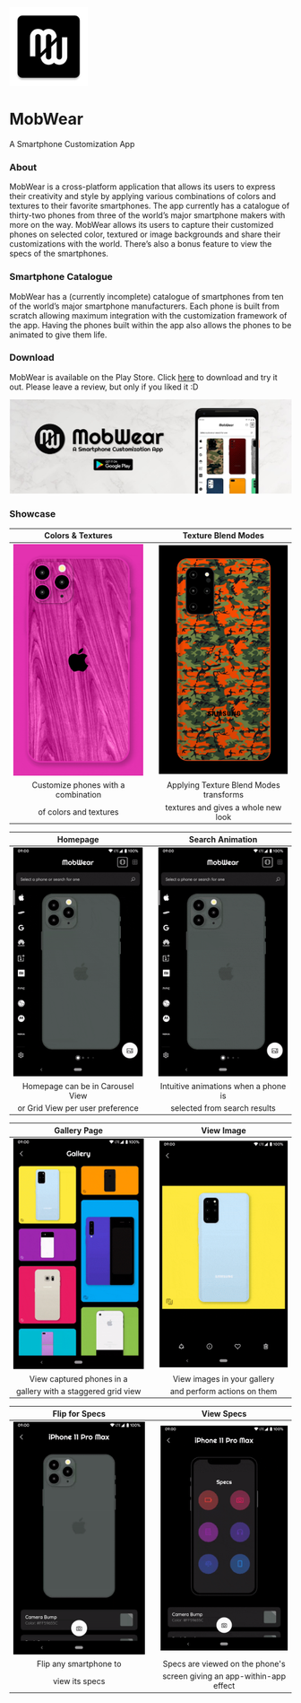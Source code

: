 <img src="readme_assets/ic_launcher.png" width="140">

# MobWear
A Smartphone Customization App

### About

MobWear is a cross-platform application that allows its users to express their creativity and style by applying various combinations of colors and textures to their favorite smartphones.
The app currently has a catalogue of thirty-two phones from three of the world’s major smartphone makers with more on the way. MobWear allows its users to capture their customized phones on selected color, textured or image backgrounds and share their customizations with the world. There’s also a bonus feature to view the specs of the smartphones.

### Smartphone Catalogue

MobWear has a (currently incomplete) catalogue of smartphones from ten of the world’s major smartphone manufacturers. Each phone is built from scratch allowing maximum integration with the customization framework of the app. Having the phones built within the app also allows the phones to be animated to give them life.

### Download
MobWear is available on the Play Store. Click [here](https://play.google.com/store/apps/details?id=com.arthurdev.mobwear) to download and try it out.
Please leave a review, but only if you liked it :D

[<img src="readme_assets/banner.jpeg" width="680">](https://play.google.com/store/apps/details?id=com.arthurdev.mobwear)

### Showcase

| Colors & Textures | | Texture Blend Modes |
| :---: | --- | :---: |
| <img src="readme_assets/iphone11promax.gif" width="300"> || <img src="readme_assets/galaxys20plus.gif" width="300"> |
| Customize phones with a combination || Applying Texture Blend Modes transforms |
| of colors and textures || textures and gives a whole new look |

| Homepage | | Search Animation |
| :---: | --- | :---: |
| <img src="readme_assets/homepage.gif" width="300"> ||  <img src="readme_assets/search_anim.gif" width="300"> |
| Homepage can be in Carousel View || Intuitive animations when a phone is |
| or Grid View per user preference || selected from search results |

| Gallery Page || View Image |
| :---: | --- | :---: |
| <img src="readme_assets/gallery_page.gif" width="300"> || <img src="readme_assets/gallery_view.gif" width="300"> |
| View captured phones in a || View images in your gallery |
| gallery with a staggered grid view || and perform actions on them |

| Flip for Specs || View Specs |
| :---: | --- | :---: |
| <img src="readme_assets/specs_flip.gif" width="300"> || <img src="readme_assets/specs_view.gif" width="300"> |
| Flip any smartphone to || Specs are viewed on the phone's |
| view its specs || screen giving an app-within-app effect |
